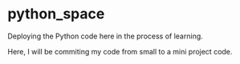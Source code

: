 # python_space
Deploying the Python code here in the process of learning.

Here, I will be commiting my code from small to a mini project code.
